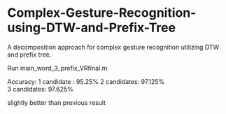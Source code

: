 # Complex-Gesture-Recognition-using-DTW-and-Prefix-Tree
A decomposition approach for complex gesture recognition utilizing DTW and prefix tree.

Run main_word_3_prefix_VRfinal.m

Accuracy:
1 candidate : 95.25%
2 candidates: 97.125%   
3 candidates: 97.625%

slightly better than previous result
